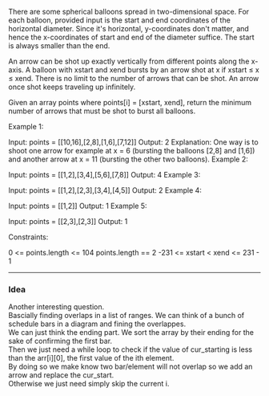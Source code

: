 There are some spherical balloons spread in two-dimensional space. For each balloon, provided input is the start and end coordinates of the horizontal diameter. Since it's horizontal, y-coordinates don't matter, and hence the x-coordinates of start and end of the diameter suffice. The start is always smaller than the end.

An arrow can be shot up exactly vertically from different points along the x-axis. A balloon with xstart and xend bursts by an arrow shot at x if xstart ≤ x ≤ xend. There is no limit to the number of arrows that can be shot. An arrow once shot keeps traveling up infinitely.

Given an array points where points[i] = [xstart, xend], return the minimum number of arrows that must be shot to burst all balloons.

 

Example 1:

Input: points = [[10,16],[2,8],[1,6],[7,12]]
Output: 2
Explanation: One way is to shoot one arrow for example at x = 6 (bursting the balloons [2,8] and [1,6]) and another arrow at x = 11 (bursting the other two balloons).
Example 2:

Input: points = [[1,2],[3,4],[5,6],[7,8]]
Output: 4
Example 3:

Input: points = [[1,2],[2,3],[3,4],[4,5]]
Output: 2
Example 4:

Input: points = [[1,2]]
Output: 1
Example 5:

Input: points = [[2,3],[2,3]]
Output: 1
 

Constraints:

0 <= points.length <= 104
points.length == 2
-231 <= xstart < xend <= 231 - 1

-------------------------------------------
### Idea
Another interesting question. <br>
Bascially finding overlaps in a list of ranges. We can think of a bunch of schedule bars in a diagram and fining the overlappes. <br>
We can just think the ending part. We sort the array by their ending for the sake of confirming the first bar. <br>
Then we just need a while loop to check if the value of cur_starting is less than the arr[i][0], the first value of the ith element. <br>
By doing so we make know two bar/element will not overlap so we add an arrow and replace the cur_start. <br>
Otherwise we just need simply skip the current i. 

